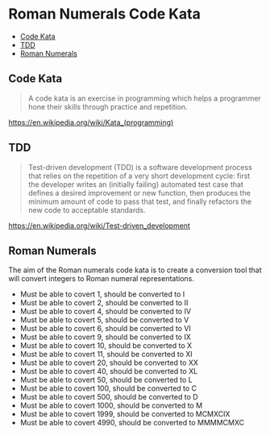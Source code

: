 # Roman Numerals Code Kata

- [Code Kata](#code-kata)
- [TDD](#tdd)
- [Roman Numerals](#roman-numerals)

<a name="code-kata"></a>
## Code Kata

> A code kata is an exercise in programming which helps a programmer hone their skills through practice and repetition.

https://en.wikipedia.org/wiki/Kata_(programming)

<a name="tdd"></a>
## TDD

> Test-driven development (TDD) is a software development process that relies on the repetition of a very short development cycle: first the developer writes an (initially failing) automated test case that defines a desired improvement or new function, then produces the minimum amount of code to pass that test, and finally refactors the new code to acceptable standards.

https://en.wikipedia.org/wiki/Test-driven_development

<a name="roman-numerals"></a>
## Roman Numerals

The aim of the Roman numerals code kata is to create a conversion tool that will convert integers to Roman numeral representations.

- Must be able to covert 1, should be converted to I
- Must be able to covert 2, should be converted to II
- Must be able to covert 4, should be converted to IV
- Must be able to covert 5, should be converted to V
- Must be able to covert 6, should be converted to VI
- Must be able to covert 9, should be converted to IX
- Must be able to covert 10, should be converted to X
- Must be able to covert 11, should be converted to XI
- Must be able to covert 20, should be converted to XX
- Must be able to covert 40, should be converted to XL
- Must be able to covert 50, should be converted to L
- Must be able to covert 100, should be converted to C
- Must be able to covert 500, should be converted to D
- Must be able to covert 1000, should be converted to M
- Must be able to covert 1999, should be converted to MCMXCIX
- Must be able to covert 4990, should be converted to MMMMCMXC
